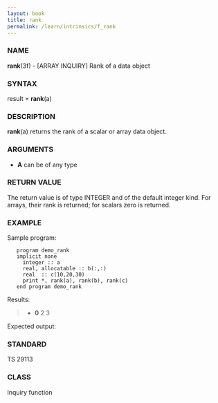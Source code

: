 ```yaml
---
layout: book
title: rank
permalink: /learn/intrinsics/f_rank
---
```

### NAME

**rank**(3f) - \[ARRAY INQUIRY\] Rank of a data object

### SYNTAX

result = **rank**(a)

### DESCRIPTION

**rank**(a) returns the rank of a scalar or array data object.

### ARGUMENTS

  - **A**
    can be of any type

### RETURN VALUE

The return value is of type INTEGER and of the default integer kind. For
arrays, their rank is returned; for scalars zero is returned.

### EXAMPLE

Sample program:

```
   program demo_rank
   implicit none
     integer :: a
     real, allocatable :: b(:,:)
     real  :: c(10,20,30)
     print *, rank(a), rank(b), rank(c)
   end program demo_rank
```

Results:

>   - **0**
>     2 3

Expected output:

### STANDARD

TS 29113

### CLASS

Inquiry function
